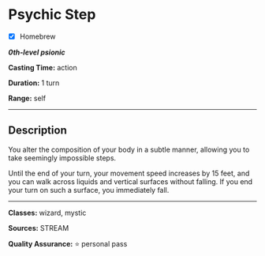 # Psychic Step

- [x] Homebrew

***0th-level psionic***

**Casting Time:** action

**Duration:** 1 turn

**Range:** self

---

## Description
You alter the composition of your body in a subtle manner, allowing you to take seemingly impossible steps.

Until the end of your turn, your movement speed increases by 15 feet, and you can walk across liquids and vertical surfaces without falling.
If you end your turn on such a surface, you immediately fall.

---

**Classes:** wizard, mystic

**Sources:** STREAM

**Quality Assurance:** :star: personal pass
